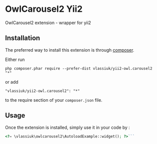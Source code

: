 OwlCarousel2 Yii2
=================
OwlCarousel2 extension - wrapper for yii2

Installation
------------

The preferred way to install this extension is through [composer](http://getcomposer.org/download/).

Either run

```
php composer.phar require --prefer-dist vlassiuk/yii2-owl.carousel2 "*"
```

or add

```
"vlassiuk/yii2-owl.carousel2": "*"
```

to the require section of your `composer.json` file.


Usage
-----

Once the extension is installed, simply use it in your code by  :

```php
<?= \vlassiuk\owlcarousel2\AutoloadExample::widget(); ?>```
